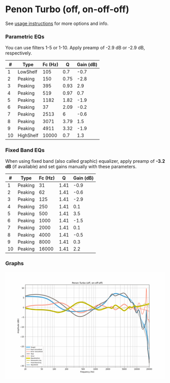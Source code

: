 # Penon Turbo (off, on-off-off)
See [usage instructions](https://github.com/jaakkopasanen/AutoEq#usage) for more options and info.

### Parametric EQs
You can use filters 1-5 or 1-10. Apply preamp of -2.9 dB or -2.9 dB, respectively.

|   # | Type      |   Fc (Hz) |    Q |   Gain (dB) |
|-----|-----------|-----------|------|-------------|
|   1 | LowShelf  |       105 | 0.7  |        -0.7 |
|   2 | Peaking   |       150 | 0.75 |        -2.8 |
|   3 | Peaking   |       395 | 0.93 |         2.9 |
|   4 | Peaking   |       519 | 0.97 |         0.7 |
|   5 | Peaking   |      1182 | 1.82 |        -1.9 |
|   6 | Peaking   |        37 | 2.09 |        -0.2 |
|   7 | Peaking   |      2513 | 6    |        -0.6 |
|   8 | Peaking   |      3071 | 3.79 |         1.5 |
|   9 | Peaking   |      4911 | 3.32 |        -1.9 |
|  10 | HighShelf |     10000 | 0.7  |         1.3 |

### Fixed Band EQs
When using fixed band (also called graphic) equalizer, apply preamp of **-3.2 dB** (if available) and set gains manually with these parameters.

|   # | Type    |   Fc (Hz) |    Q |   Gain (dB) |
|-----|---------|-----------|------|-------------|
|   1 | Peaking |        31 | 1.41 |        -0.9 |
|   2 | Peaking |        62 | 1.41 |        -0.6 |
|   3 | Peaking |       125 | 1.41 |        -2.9 |
|   4 | Peaking |       250 | 1.41 |         0.1 |
|   5 | Peaking |       500 | 1.41 |         3.5 |
|   6 | Peaking |      1000 | 1.41 |        -1.5 |
|   7 | Peaking |      2000 | 1.41 |         0.1 |
|   8 | Peaking |      4000 | 1.41 |        -0.5 |
|   9 | Peaking |      8000 | 1.41 |         0.3 |
|  10 | Peaking |     16000 | 1.41 |         2.2 |

### Graphs
![](./Penon%20Turbo%20(off,%20on-off-off).png)

